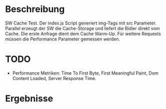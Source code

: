 # Beschreibung
SW Cache Test. Der index.js Script generiert img-Tags mit src Parameter. Parallel erzeugt der SW die Cache-Storage und liefert die Bidler direkt vom Cache. 
Die erste Anfrage dient dem Cache Warm-Up. Für weitere Requests müssen die Performance Parameter gemessen werden. 

# TODO

- Performance Metriken: Time To First Byte, First Meaningful Paint, Dom Content Loaded, Server Response Time.
 
# Ergebnisse
